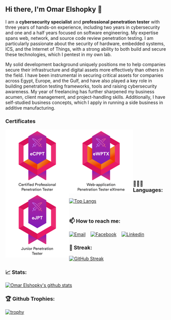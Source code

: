 ## Hi there, I'm Omar Elshopky 👋

I am a **cybersecurity specialist** and **professional penetration tester** with three years of hands-on experience, including two years in cybersecurity and one and a half years focused on software engineering. My expertise spans web, network, and source code review penetration testing. I am particularly passionate about the security of hardware, embedded systems, ICS, and the Internet of Things, with a strong ability to both build and secure these technologies, which I pentest in my own lab.

My solid development background uniquely positions me to help companies secure their infrastructure and digital assets more effectively than others in the field. I have been instrumental in securing critical assets for companies across Egypt, Europe, and the Gulf, and have also played a key role in building penetration testing frameworks, tools and raising cybersecurity awareness. My year of freelancing has further sharpened my business acumen, client management, and project-handling skills. Additionally, I have self-studied business concepts, which I apply in running a side business in additive manufacturing.

### Certificates
[<a href="https://certs.ine.com/cee31f2b-2e35-4c0b-9d46-e5aa99a76e1b"><img align="left" alt="eCPPTv2 Badge" width="200px" src="https://github.com/omarelshopky/Certificates/blob/main/eLearnSecurity_eCPPTv2/ecpptv2_badge.png" /></a>]()
[<a href="https://certs.ine.com/3d08e46e-c886-448b-82d8-e75b8c5a30dc"><img align="left" alt="eWPTXv2 Badge" width="200px" src="https://github.com/omarelshopky/Certificates/blob/main/eLearnSecurity_eWPTXv2/ewptxv2_badge.png" /></a>]()
[<a href="https://certs.ine.com/64f9cd00-4fb4-45b0-9661-a620dbcedbb1"><img align="left" alt="eJPTv1 Badge" width="200px" src="https://github.com/omarelshopky/Certificates/blob/main/eLearnSecurity_eJPTv1/ejptv1_badge.png" /></a>]()
<br><br><br><br><br><br><br><br>

### 👨🏻‍💻 Languages:
[![Top Langs](https://github-readme-stats.vercel.app/api/top-langs/?username=omarelshopky&langs_count=15&layout=compact&theme=radical)](https://github.com/omarelshopky?tab=repositories)

### <br> 📫 How to reach me:
[<img src='https://cdn.worldvectorlogo.com/logos/official-gmail-icon-2020-.svg' alt='Email' height='40'>](mailto:omar.elshopky202@gmail.com)
&nbsp;&nbsp;
[<img src='https://raw.githubusercontent.com/jmnote/z-icons/master/svg/facebook.svg' alt='Facebook' height='40'>](https://www.facebook.com/omarelshopky1)
&nbsp;&nbsp;
[<img src='https://cdn.worldvectorlogo.com/logos/linkedin-icon-2.svg' alt='Linkedin' height='40'>](https://www.linkedin.com/in/omarelshopky)


### 🌟 Streak:
[![GitHub Streak](https://github-readme-streak-stats.herokuapp.com/?user=omarelshopky&theme=radical&include_all_commits=true&count_private=true)](https://github.com/omarelshopky)


### 📈 Stats:
[![Omar Elshopky's github stats](https://github-readme-stats.vercel.app/api?username=omarelshopky&show_icons=true&theme=radical&include_all_commits=true&count_private=true)](https://github.com/omarelshopky?tab=repositories)
  
### 🏆 Github Trophies:
[![trophy](https://github-profile-trophy.vercel.app/?username=omarelshopky&theme=darkhub&no-frame=true)](https://github.com/ryo-ma/github-profile-trophy)
